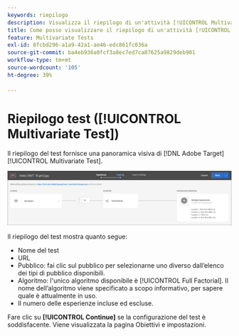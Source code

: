 ```yaml
---
keywords: riepilogo
description: Visualizza il riepilogo di un'attività [!UICONTROL Multivariate Test] (MVT) che fornisce una panoramica visiva dell'attività in [!DNL Adobe Target].
title: Come posso visualizzare il riepilogo di un'attività [!UICONTROL Multivariate Test] (MVT)?
feature: Multivariate Tests
exl-id: 8fcbd296-a1a9-42a1-ae46-edc861fc036a
source-git-commit: ba4eb936a0fcf3a8ec7ed7ca87625a9829deb901
workflow-type: tm+mt
source-wordcount: '105'
ht-degree: 39%

---
```


# Riepilogo test ([!UICONTROL Multivariate Test])

Il riepilogo del test fornisce una panoramica visiva di [!DNL Adobe Target] [!UICONTROL Multivariate Test].

![Finestra di dialogo Riepilogo del test](/help/main/c-activities/c-multivariate-testing/t-create-multivariate-test/assets/summary2new.png)

Il riepilogo del test mostra quanto segue:

* Nome del test
* URL
* Pubblico: fai clic sul pubblico per selezionarne uno diverso dall’elenco dei tipi di pubblico disponibili.
* Algoritmo: l&#39;unico algoritmo disponibile è [!UICONTROL Full Factorial]. Il nome dell’algoritmo viene specificato a scopo informativo, per sapere quale è attualmente in uso.
* Il numero delle esperienze incluse ed escluse.

Fare clic su **[!UICONTROL Continue]** se la configurazione del test è soddisfacente. Viene visualizzata la pagina Obiettivi e impostazioni.
